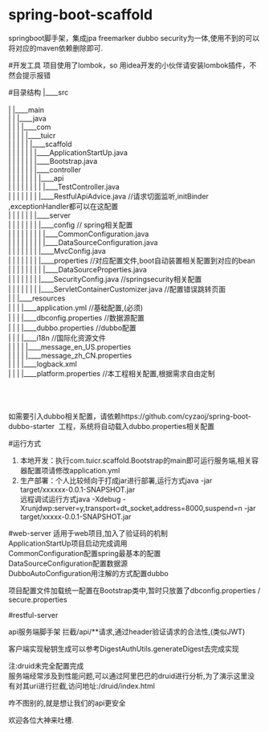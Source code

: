 # spring-boot-scaffold
springboot脚手架，集成jpa freemarker dubbo security为一体,使用不到的可以将对应的maven依赖删除即可.


#开发工具
项目使用了lombok，so 用idea开发的小伙伴请安装lombok插件，不然会提示报错

#目录结构
|____src                                        <br>                                       
| |____main                                     <br>
| | |____java                                   <br>
| | | |____com                                  <br>
| | | | |____tuicr                              <br>
| | | | | |____scaffold                         <br>
| | | | | | |____ApplicationStartUp.java        <br>
| | | | | | |____Bootstrap.java                 <br>
| | | | | | |____controller                     <br>
| | | | | | | |____api                          <br>
| | | | | | | | |____TestController.java        <br>
| | | | | | | |____RestfulApiAdvice.java                //请求切面监听,initBinder  ,exceptionHandler都可以在这配置           <br>
| | | | | | |____server                                                                                                 <br>
| | | | | | | |____config                               // spring相关配置                                                 <br>
| | | | | | | | |____CommonConfiguration.java                                                                           <br>
| | | | | | | | |____DataSourceConfiguration.java                                                                         <br>
| | | | | | | |____MvcConfig.java                                                                                       <br>
| | | | | | | |____properties                           //对应配置文件,boot自动装置相关配置到对应的bean                           <br>
| | | | | | | | |____DataSourceProperties.java                                                                                       <br>
| | | | | | | |____SecurityConfig.java                   //springsecurity相关配置                                               <br>
| | | | | | | |____ServletContainerCustomizer.java        //配置错误跳转页面                                                    <br>
| | |____resources                                                                                                      <br>
| | | |____application.yml                          //基础配置,(必须)                                                     <br>
| | | |____dbconfig.properties                      //数据源配置                                                             <br>
| | | |____dubbo.properties                         //dubbo配置                                                               <br>
| | | |____i18n                                     //国际化资源文件                                                           <br>
| | | | |____message_en_US.properties                                                                                       <br>
| | | | |____message_zh_CN.properties                                                                                       <br>
| | | |____logback.xml                                                                                                      <br>
| | | |____platform.properties                      //本工程相关配置,根据需求自由定制                                                  <br>
<br>
<br>
<br>



如需要引入dubbo相关配置，请依赖https://github.com/cyzaoj/spring-boot-dubbo-starter&nbsp;
工程，系统将自动载入dubbo.properties相关配置


#运行方式

1. 本地开发：执行com.tuicr.scaffold.Bootstrap的main即可运行服务端,相关容器配置项请修改application.yml <br>
2. 生产部署：个人比较倾向于打成jar进行部署,运行方式java -jar target/xxxxxx-0.0.1-SNAPSHOT.jar <br>
远程调试运行方式java -Xdebug -Xrunjdwp:server=y,transport=dt_socket,address=8000,suspend=n -jar target/xxxxx-0.0.1-SNAPSHOT.jar




#web-server
适用于web项目,加入了验证码的机制<br>
ApplicationStartUp项目启动完成调用<br>
CommonConfiguration配置spring最基本的配置<br>
DataSourceConfiguration配置数据源<br>
DubboAutoConfiguration用注解的方式配置dubbo<br>

项目配置文件加载统一配置在Bootstrap类中,暂时只放置了dbconfig.properties / secure.properties


#restful-server

api服务端脚手架
拦截/api/**请求,通过header验证请求的合法性,(类似JWT)<br>


客户端实现秘钥生成可以参考DigestAuthUtils.generateDigest去完成实现<br>

注:druid未完全配置完成<br>
服务端经常涉及到性能问题,可以通过阿里巴巴的druid进行分析,为了演示这里没有对其uri进行拦截,访问地址:/druid/index.html

咋不图别的,就是想让我们的api更安全<br>




欢迎各位大神来吐槽.
